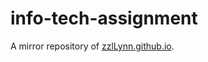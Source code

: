 # info-tech-assignment
A mirror repository of [zzlLynn.github.io](https://github.com/zzlLynn/zzlLynn.github.io).
